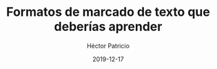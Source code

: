 ---
title: "Formatos de marcado de texto que deberías aprender"
date: 2019-12-17
author: Héctor Patricio
tags:
categories: 
comments: true
excerpt: "Escribe aquí un buen resumen de tu artículo"
header:
  overlay_image: #image
---